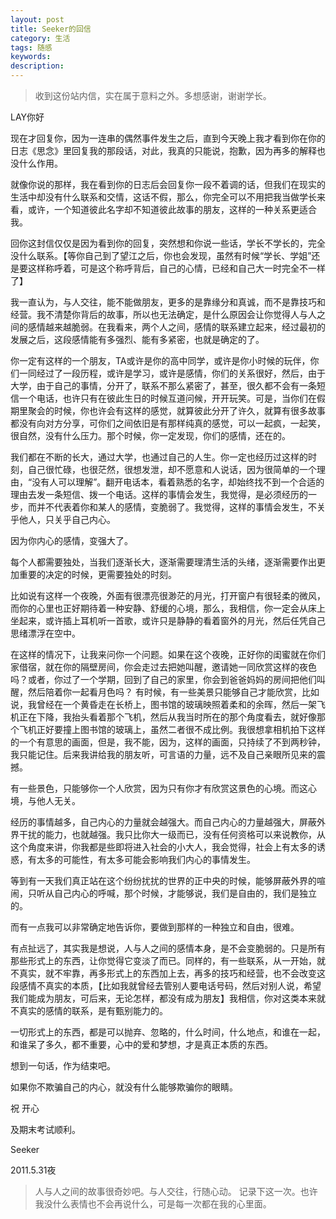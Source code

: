```yaml
---
layout: post
title: Seeker的回信
category: 生活
tags: 随感
keywords: 
description: 
---
```


>收到这份站内信，实在属于意料之外。多想感谢，谢谢学长。

LAY你好
 
现在才回复你，因为一连串的偶然事件发生之后，直到今天晚上我才看到你在你的日志《思念》里回复我的那段话，对此，我真的只能说，抱歉，因为再多的解释也没什么作用。
 
就像你说的那样，我在看到你的日志后会回复你一段不着调的话，但我们在现实的生活中却没有什么联系和交情，这话不假，那么，你完全可以不用把我当做学长来看，或许，一个知道彼此名字却不知道彼此故事的朋友，这样的一种关系更适合我。
 
回你这封信仅仅是因为看到你的回复，突然想和你说一些话，学长不学长的，完全没什么联系。【等你自己到了望江之后，你也会发现，虽然有时候“学长、学姐”还是要这样称呼着，可是这个称呼背后，自己的心情，已经和自己大一时完全不一样了】
 
我一直认为，与人交往，能不能做朋友，更多的是靠缘分和真诚，而不是靠技巧和经营。我不清楚你背后的故事，所以也无法确定，是什么原因会让你觉得人与人之间的感情越来越脆弱。在我看来，两个人之间，感情的联系建立起来，经过最初的发展之后，这段感情能有多强烈、能有多紧密，也就是确定的了。
 
你一定有这样的一个朋友，TA或许是你的高中同学，或许是你小时候的玩伴，你们一同经过了一段历程，或许是学习，或许是感情，你们的关系很好，然后，由于大学，由于自己的事情，分开了，联系不那么紧密了，甚至，很久都不会有一条短信一个电话，也许只有在彼此生日的时候互道问候，开开玩笑。可是，当你们在假期里聚会的时候，你也许会有这样的感觉，就算彼此分开了许久，就算有很多故事都没有向对方分享，可你们之间依旧是有那样纯真的感觉，可以一起疯，一起笑，很自然，没有什么压力。那个时候，你一定发现，你们的感情，还在的。
 
我们都在不断的长大，通过大学，也通过自己的人生。你一定也经历过这样的时刻，自己很忙碌，也很茫然，很想发泄，却不愿意和人说话，因为很简单的一个理由，“没有人可以理解”。翻开电话本，看着熟悉的名字，却始终找不到一个合适的理由去发一条短信、拨一个电话。这样的事情会发生，我觉得，是必须经历的一步，而并不代表着你和某人的感情，变脆弱了。我觉得，这样的事情会发生，不关乎他人，只关乎自己内心。
 
因为你内心的感情，变强大了。
 
每个人都需要独处，当我们逐渐长大，逐渐需要理清生活的头绪，逐渐需要作出更加重要的决定的时候，更需要独处的时刻。
 
比如说有这样一个夜晚，外面有很漂亮很渺茫的月光，打开窗户有很轻柔的微风，而你的心里也正好期待着一种安静、舒缓的心境，那么，我相信，你一定会从床上坐起来，或许插上耳机听一首歌，或许只是静静的看着窗外的月光，然后任凭自己思绪漂浮在空中。
 
在这样的情况下，让我来问你一个问题。如果在这个夜晚，正好你的闺蜜就在你们家借宿，就在你的隔壁房间，你会走过去把她叫醒，邀请她一同欣赏这样的夜色吗？或者，你过了一个学期，回到了自己的家里，你会到爸爸妈妈的房间把他们叫醒，然后陪着你一起看月色吗？
有时候，有一些美景只能够自己才能欣赏，比如说，我曾经在一个黄昏走在长桥上，图书馆的玻璃映照着柔和的余晖，然后一架飞机正在下降，我抬头看着那个飞机，然后从我当时所在的那个角度看去，就好像那个飞机正好要撞上图书馆的玻璃上，虽然二者很不成比例。我很想拿相机拍下这样的一个有意思的画面，但是，我不能，因为，这样的画面，只持续了不到两秒钟，我只能记住。后来我讲给我的朋友听，可言语的力量，远不及自己亲眼所见来的震撼。
 
有一些景色，只能够你一个人欣赏，因为只有你才有欣赏这景色的心境。而这心境，与他人无关。
 
经历的事情越多，自己内心的力量就会越强大。而自己内心的力量越强大，屏蔽外界干扰的能力，也就越强。我只比你大一级而已，没有任何资格可以来说教你，从这个角度来讲，你我都是些即将进入社会的小大人，我会觉得，社会上有太多的诱惑，有太多的可能性，有太多可能会影响我们内心的事情发生。
 
等到有一天我们真正站在这个纷纷扰扰的世界的正中央的时候，能够屏蔽外界的喧闹，只听从自己内心的呼喊，那个时候，才能够说，我们是自由的，我们是独立的。
 
而有一点我可以非常确定地告诉你，要做到那样的一种独立和自由，很难。
 
有点扯远了，其实我是想说，人与人之间的感情本身，是不会变脆弱的。只是所有那些形式上的东西，让你觉得它变淡了而已。同样的，有一些联系，从一开始，就不真实，就不牢靠，再多形式上的东西加上去，再多的技巧和经营，也不会改变这段感情不真实的本质，【比如我就曾经去管别人要电话号码，然后对别人说，希望我们能成为朋友，可后来，无论怎样，都没有成为朋友】我相信，你对这类本来就不真实的感情的联系，是有甄别能力的。
 
一切形式上的东西，都是可以抛弃、忽略的，什么时间，什么地点，和谁在一起，和谁呆了多久，都不重要，心中的爱和梦想，才是真正本质的东西。
 
想到一句话，作为结束吧。
 
如果你不欺骗自己的内心，就没有什么能够欺骗你的眼睛。
 
 
祝 开心

及期末考试顺利。


Seeker

2011.5.31夜
 
>人与人之间的故事很奇妙吧。与人交往，行随心动。
>记录下这一次。也许我没什么表情也不会再说什么，可是每一次都在我的心里面。
